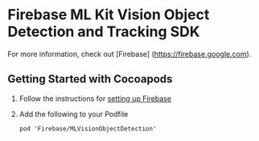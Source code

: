 # Firebase ML Kit Vision Object Detection and Tracking SDK

For more information, check out [Firebase] (https://firebase.google.com).

## Getting Started with Cocoapods

1.  Follow the instructions for
    [setting up Firebase](https://developers.google.com/firebase/docs/ios/)
2.  Add the following to your Podfile

    ```
    pod 'Firebase/MLVisionObjectDetection'
    ```
